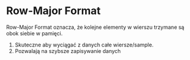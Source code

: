 # Row-Major Format
Row-Major Format oznacza, że kolejne elementy w wierszu trzymane są obok siebie w pamięci. 

1. Skuteczne aby wyciągać z danych całe wiersze/sample.
2. Pozwalają na szybsze zapisywanie danych